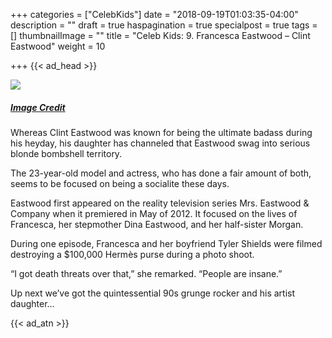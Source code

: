 +++
categories = ["CelebKids"]
date = "2018-09-19T01:03:35-04:00"
description = ""
draft = true
haspagination = true
specialpost = true
tags = []
thumbnailImage = ""
title = "Celeb Kids: 9. Francesca Eastwood – Clint Eastwood"
weight = 10

+++
{{< ad_head >}}

![](/uploads/10.jpg)
##### [_Image Credit_](http://americanupbeat.com/kids-of-famous-parents-where-are-they-now/9/)

Whereas Clint Eastwood was known for being the ultimate badass during his heyday, his daughter has channeled that Eastwood swag into serious blonde bombshell territory.

The 23-year-old model and actress, who has done a fair amount of both, seems to be focused on being a socialite these days.

Eastwood first appeared on the reality television series Mrs. Eastwood & Company when it premiered in May of 2012. It focused on the lives of Francesca, her stepmother Dina Eastwood, and her half-sister Morgan.

During one episode, Francesca and her boyfriend Tyler Shields were filmed destroying a $100,000 Hermès purse during a photo shoot.

“I got death threats over that,” she remarked. “People are insane.”

Up next we’ve got the quintessential 90s grunge rocker and his artist daughter…

{{< ad_atn >}}